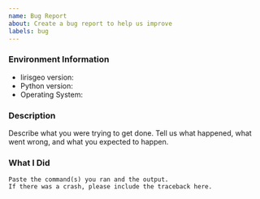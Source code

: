 ```yaml
---
name: Bug Report
about: Create a bug report to help us improve
labels: bug
---
```


<!-- Please search existing issues to avoid creating duplicates. -->

### Environment Information

-   lirisgeo version:
-   Python version:
-   Operating System:

### Description

Describe what you were trying to get done.
Tell us what happened, what went wrong, and what you expected to happen.

### What I Did

```
Paste the command(s) you ran and the output.
If there was a crash, please include the traceback here.
```
